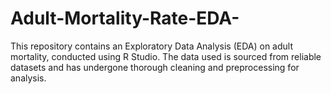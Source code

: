 # Adult-Mortality-Rate-EDA-
This repository contains an Exploratory Data Analysis (EDA) on adult mortality, conducted using R Studio. The data used is sourced from reliable datasets and has undergone thorough cleaning and preprocessing for analysis.
